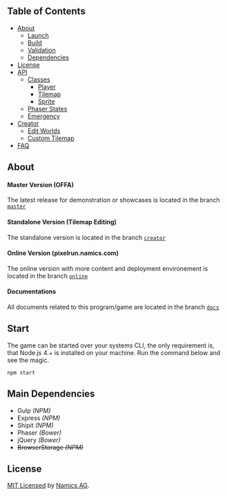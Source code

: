 ## Table of Contents

* [About](#about)
    * [Launch](#start)
    * [Build](https://github.com/janbiasi/pixel-run/tree/docs/Build.md)
    * [Validation](https://github.com/janbiasi/pixel-run/tree/docs/Build.md#jshint)
    * [Dependencies](#main-dependencies)
* [License](#license)
* [API](https://github.com/janbiasi/pixel-run/tree/docs/API.md)
    * [Classes](https://github.com/janbiasi/pixel-run/tree/docs/API.md#classes)
        * [Player](https://github.com/janbiasi/pixel-run/tree/docs/API.md#player)
        * [Tilemap](https://github.com/janbiasi/pixel-run/tree/docs/API.md#tilemap)
        * [Sprite](https://github.com/janbiasi/pixel-run/tree/docs/API.md#sprite)
    * [Phaser States](https://github.com/janbiasi/pixel-run/tree/docs/States.md)
    * [Emergency](https://github.com/janbiasi/pixel-run/tree/docs/API.md#emergency)
* [Creator](https://github.com/janbiasi/pixel-run/tree/docs/Creator.md)
    * [Edit Worlds](https://github.com/janbiasi/pixel-run/tree/docs/Creator.md#edit-world)
    * [Custom Tilemap](https://github.com/janbiasi/pixel-run/tree/docs/Creator.md#custom-tilemap)
* [FAQ](https://github.com/janbiasi/pixel-run/tree/docs/FAQ.md)


## About

#### Master Version (OFFA)
The latest release for demonstration or showcases is located
in the branch <code>[master](https://git.namics.com/jan.biasi/pixel-run/tree/master)</code>

#### Standalone Version (Tilemap Editing)
The standalone version is located in the branch <code>[creator](https://git.namics.com/jan.biasi/pixel-run/tree/creator)</code>

#### Online Version (pixelrun.namics.com)
The online version with more content and deployment environement is located
in the branch <code>[online](https://git.namics.com/jan.biasi/pixel-run/tree/online)</code>

#### Documentations
All documents related to this program/game are located in the branch
<code>[docs](https://git.namics.com/jan.biasi/pixel-run/tree/docs)</code>

## Start

The game can be started over your systems CLI, the only requirement is, that Node.js 4.+ is installed on your machine. Run the command below and see the magic.

    npm start

## Main Dependencies
* Gulp *(NPM)*
* Express *(NPM)*
* Shipit *(NPM)*
* Phaser *(Bower)*
* jQuery *(Bower)*
* ~~BrowserStorage *(NPM)*~~

## License
[MIT Licensed](LICENSE) by [Namics AG](http://namics.com/).
